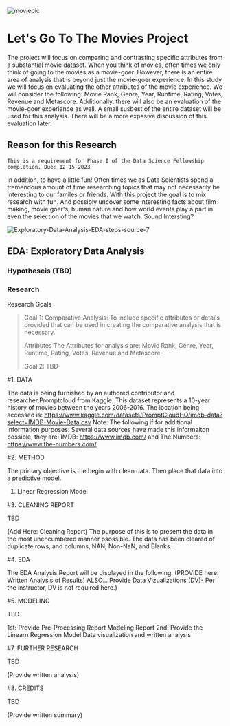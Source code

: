
![moviepic](https://github.com/deebaby001/LetsGoToTheMovies/assets/14750340/645e92a6-8843-4224-a8f5-425a6c188bf3)

<!DOCTYPE html>  
<html>  
 <body>  
      <h1>Let's Go To The Movies Project</h1> 
 <body>  
</html>

The project will focus on comparing and contrasting specific attributes from a substantial movie dataset. When you think of movies, often times we only think of going to the movies as a movie-goer. However, there is an entire area of analysis that is beyond just the movie-goer experience. In this study we will focus on evaluating the other attributes of the movie experience. We will consider the following: Movie Rank, Genre, Year, Runtime, Rating, Votes, Revenue and Metascore. Additionally, there will also be an evaluation of the movie-goer experience as well. A small susbest of the entire dataset will be used for this analysis. There will be a more expasive discussion of this evaluation later. 

<!DOCTYPE html>  
<html>  
 <body>  
      <h2>Reason for this Research</h2> 
 <body>  
</html>

    This is a requirement for Phase I of the Data Science Fellowship completion. Due: 12-15-2023
In addition, to have a little fun! Often times we as Data Scientists spend a tremendous amount of time researching topics that may not necessarily be interesting to our familes or friends. With this project the goal is to mix research with fun. And possibly uncover some interesting facts about film making, movie goer's, human nature and how world events play a part in even the selection of the movies that we watch. Sound Intersting?

![Exploratory-Data-Analysis-EDA-steps-source-7](https://github.com/deebaby001/LetsGoToTheMovies/assets/14750340/93887d37-6fe3-4fdb-96ea-d4eb2e38caa6)


<!DOCTYPE html>  
<html>  
 <body>  
      <h2>EDA: Exploratory Data Analysis</h2> 
 <body>  
</html>

<!DOCTYPE html>  
<html>  
 <body>  
      <h3>Hypotheseis (TBD)</h3> 
 <body>  
</html>

<!DOCTYPE html>  
<html>  
 <body>  
      <h3>Research</h3> 
 <body>  
</html>

Research Goals
> Goal 1: Comparative Analysis:  To include specific attributes or details provided that can be used in creating the comparative analysis that is necessary.
>
> Attributes
> The Attributes for analysis are: Movie Rank, Genre, Year, Runtime, Rating, Votes, Revenue and Metascore
> 
> Goal 2: TBD


#1. DATA

The data is being furnished by an authored contributor and researcher,Promptcloud from Kaggle. This dataset represents a 10-year history of movies between the years 2006-2016.
The location being accessed is: https://www.kaggle.com/datasets/PromptCloudHQ/imdb-data?select=IMDB-Movie-Data.csv
Note: The following if for additional information purposes: Several data sources have made this informaiton possible, they are: IMDB: https://www.imdb.com/  and
The Numbers: https://www.the-numbers.com/

#2. METHOD

The primary objective is the begin with clean data. Then place that data into a predictive model. 
1. Linear Regression Model

#3. CLEANING REPORT

TBD

(Add Here: Cleaning Report)
The purpose of this is to present the data in the most unencumbered manner psossible. The data has been cleared of duplicate rows, and columns, NAN, Non-NaN, and Blanks.

#4. EDA

The EDA Analysis Report will be displayed in the following:
(PROVIDE here: Written Analysis of Results)
ALSO... Provide Data Vizualizations (DV)- Per the instructor, DV is not required here.)

#5. MODELING

TBD

1st: Provide Pre-Processing Report Modeling Report
2nd: Provide the Linearn Regression Model Data visualization and written analysis

#7. FURTHER RESEARCH

TBD

(Provide written analysis)

#8. CREDITS

TBD

(Provide written summary)











